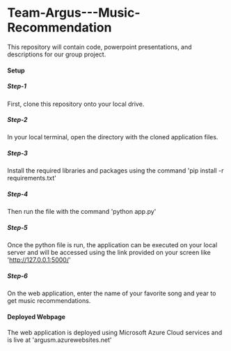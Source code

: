 # Team-Argus---Music-Recommendation
This repository will contain code, powerpoint presentations, and descriptions for our group project. 

#### Setup

##### Step-1
First, clone this repository onto your local drive.
##### Step-2
In your local terminal, open the directory with the cloned application files.
##### Step-3
Install the required libraries and packages using the command 'pip install -r requirements.txt'
##### Step-4
Then run the file with the command 'python app.py'
##### Step-5
Once the python file is run, the application can be executed on your local server and will be accessed using the link provided on your screen like 'http://127.0.0.1:5000/'
##### Step-6
On the web application, enter the name of your favorite song and year to get music recommendations.

#### Deployed Webpage
The web application is deployed using Microsoft Azure Cloud services and is live at 'argusm.azurewebsites.net'
